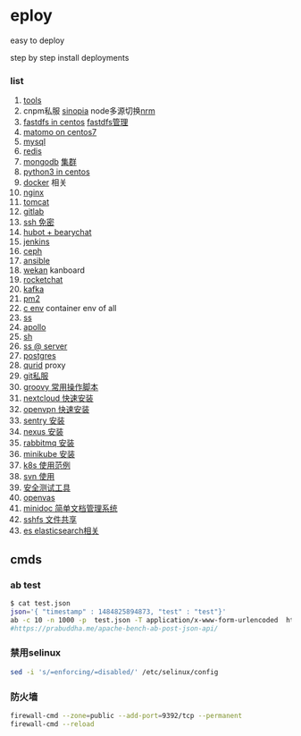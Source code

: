 # eploy
easy to deploy   

step by step install deployments



### list

1. [tools](./docs/tools.md)
2. cnpm私服  [sinopia](docs/sinopia.md)  node多源切换[nrm](./docs/nrm.md)
3. [fastdfs in centos](./docs/fastdfs/fastdfs.md)  [fastdfs管理](./docs/fastdfs/fastdfs_manger.md)
4. [matomo on centos7](./docs/matomo.md)
5. [mysql](./docs/mysql.md)
6. [redis](./docs/redis.md)
7. [mongodb](./docs/mongodb.md)    [集群](./docs/mongodbCluster.md)
8. [python3 in centos](./docs/python3.md)
9. [docker](./docs/docker.md) 相关
10. [nginx](./docs/nginx.md)
11. [tomcat](./docs/tomcat.md)
12. [gitlab](./docs/gitlab.md)
13. [ssh 免密](./docs/sshLogin.md)
14. [hubot + bearychat](./docs/hubot.md)
15. [jenkins](./docs/jenkins.md)
16. [ceph](./docs/ceph.md)
17. [ansible](./docs/ansible.md)
18. [wekan](./docs/wekan.md) kanboard
19. [rocketchat](./docs/rocketchat.md)
20. [kafka](./docs/kafka.md)
21. [pm2](./docs/pm2.md)
22. [c env](./docs/c.md)  container env of all
23. [ss](./docs/ss.md)
24. [apollo](https://github.com/hyd-raiders/C4.apollo)
25. [sh](./docs/sh.md)
26. [ss @ server](./docs/ss_server.md)
27. [postgres](./docs/pg.md)
28. [qurid](./docs/qurid.md)  proxy
29. [git私服](./docs/git.md)
30. [groovy 常用操作脚本](./docs/groovy.md)
31. [nextcloud 快速安装](./docs/nextcloud.md)
32. [openvpn 快速安装](./docs/openvpn.md)
33. [sentry 安装](./docs/sentry.md)
34. [nexus 安装](./docs/nexus.md)
35. [rabbitmq 安装](./docs/rabbitmq.md)
36. [minikube 安装](./docs/minikube.md)
37. [k8s 使用范例](./docs/k8s.md)
38. [svn 使用](./docs/svn.md)
39. [安全测试工具](./docs/安全测试工具.xlsx)
40. [openvas](./docs/openvas.md)
41. [minidoc 简单文档管理系统](./docs/mindoc.md)
42. [sshfs 文件共享](./docs/sshfs.md)
43. [es elasticsearch相关](./docs/es.md)

## cmds

### ab test
```bash
$ cat test.json
json='{ "timestamp" : 1484825894873, "test" : "test"}'
ab -c 10 -n 1000 -p  test.json -T application/x-www-form-urlencoded  https://example.com/test
#https://prabuddha.me/apache-bench-ab-post-json-api/
```

### 禁用selinux
```bash
sed -i 's/=enforcing/=disabled/' /etc/selinux/config
```

### 防火墙
```bash
firewall-cmd --zone=public --add-port=9392/tcp --permanent
firewall-cmd --reload
```